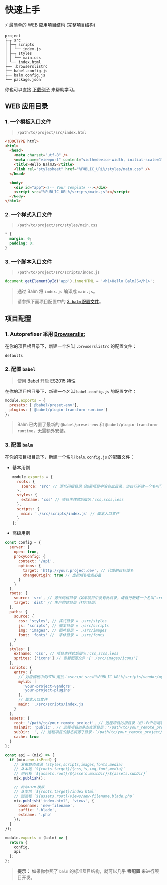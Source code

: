 # 快速上手

:zap: 最简单的 WEB 应用项目结构 ([完整项目结构](structure.md))

```
project
├─┬ src
│ ├─┬ scripts
│ │ └── index.js
│ ├─┬ styles
│ │ └── main.css
│ └── index.html
├── .browserslistrc
├── babel.config.js
├── balm.config.js
└── package.json
```

你也可以直接 [下载例子](https://balm.js.org/balm-example.zip) 来帮助学习。

## WEB 应用目录

### 1. 一个模板入口文件

> `/path/to/project/src/index.html`

```html
<!DOCTYPE html>
<html>
  <head>
    <meta charset="utf-8" />
    <meta name="viewport" content="width=device-width, initial-scale=1" />
    <title>Hello BalmJS</title>
    <link rel="stylesheet" href="%PUBLIC_URL%/styles/main.css" />
  </head>

  <body>
    <div id="app"><!-- Your Template --></div>
    <script src="%PUBLIC_URL%/scripts/main.js"></script>
  </body>
</html>
```

### 2. 一个样式入口文件

> `/path/to/project/src/styles/main.css`

```css
* {
  margin: 0;
  padding: 0;
}
```

### 3. 一个脚本入口文件

> `/path/to/project/src/scripts/index.js`

```js
document.getElementById('app').innerHTML = '<h1>Hello BalmJS</h1>';
```

> 通过 Balm 将 `index.js` 编译成 `main.js`。
>
> 请参照下面项目配置中的 [3. `balm` 配置文件](#_3-balm-配置文件-gulpfile-js)。

## 项目配置

### 1. Autoprefixer 采用 [Browserslist](https://github.com/ai/browserslist#queries)

在你的项目根目录下，新建一个名叫 `.browserslistrc` 的配置文件：

```
defaults
```

### 2. 配置 `babel`

> 使用 [Babel](https://babeljs.io/) 开启 [ES2015 特性](https://babeljs.io/docs/en/learn)

在你的项目根目录下，新建一个名叫 `babel.config.js` 的配置文件：

```js
module.exports = {
  presets: ['@babel/preset-env'],
  plugins: ['@babel/plugin-transform-runtime']
};
```

> Balm 已内置了最新的 `@babel/preset-env` 和 `@babel/plugin-transform-runtime`，无需额外安装。

### 3. 配置 `balm`

在你的项目根目录下，新建一个名叫 `balm.config.js` 的配置文件：

- 基本用例

  ```js
  module.exports = {
    roots: {
      source: 'src' // 源代码根目录（如果项目中没有此目录，请自行新建一个名叫“src”的文件夹）
    },
    styles: {
      extname: 'css' // 项目主样式后缀名：css,scss,less
    },
    scripts: {
      main: './src/scripts/index.js' // 脚本入口文件
    }
  };
  ```

- 高级用例

```js
const config = {
  server: {
    open: true,
    proxyConfig: {
      context: '/api',
      options: {
        target: 'http://your.project.dev', // 代理的目标域名
        changeOrigin: true // 虚拟域名站点必备
      }
    }
  },
  roots: {
    source: 'src', // 源代码根目录（如果项目中没有此目录，请自行新建一个名叫“src”的文件夹）
    target: 'dist' // 生产构建目录（打包目录）
  },
  paths: {
    source: {
      css: 'styles', // 样式目录 = ./src/styles
      js: 'scripts', // 脚本目录 = ./src/scripts
      img: 'images', // 图片目录 = ./src/images
      font: 'fonts' //  字体目录 = ./src/fonts
    }
  },
  styles: {
    extname: 'css', // 项目主样式后缀名：css,scss,less
    sprites: ['icons'] // 雪碧图源文件：['./src/images/icons']
  },
  scripts: {
    entry: {
      // 对应模板中的HTML用法：<script src="%PUBLIC_URL%/scripts/vendor/mylib.js"></script>
      mylib: [
        'your-project-vendors',
        'your-project-plugins'
      ],
      // 脚本入口文件
      main: './src/scripts/index.js'
    }
  },
  assets: {
    root: '/path/to/your_remote_project', // 远程项目的根目录（如：PHP后端项目）
    mainDir: 'public', // 远程项目的静态资源目录：'/path/to/your_remote_project/public'
    subDir: '', // 远程项目的静态资源子目录：`/path/to/your_remote_project/public/${subDir}`
    cache: true
  }
};

const api = (mix) => {
  if (mix.env.isProd) {
    // 发布静态资源 (styles,scripts,images,fonts,media)
    // 从本地 `${roots.target}/{css,js,img,font,media}`
    // 到远程 `${assets.root}/${assets.mainDir}/${assets.subDir}`
    mix.publish();

    // 发布HTML模板
    // 从本地 `${roots.target}/index.html`
    // 到远程 `${assets.root}/views/new-filename.blade.php`
    mix.publish('index.html', 'views', {
      basename: 'new-filename',
      suffix: '.blade',
      extname: '.php'
    });
  }
});

module.exports = (balm) => {
  return {
    config,
    api
  };
};
```

> **提示：** 如果你参照了 `balm` 的标准项目结构，就可以几乎 **零配置** 来进行项目开发。
